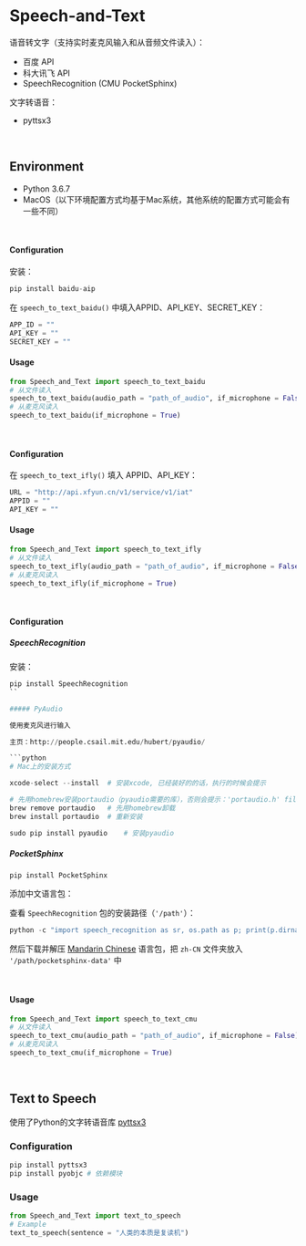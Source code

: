 # Speech-and-Text

语音转文字（支持实时麦克风输入和从音频文件读入）：

- 百度 API
- 科大讯飞 API
- SpeechRecognition (CMU PocketSphinx)

文字转语音：

- pyttsx3

&nbsp;

## Environment

- Python 3.6.7
- MacOS（以下环境配置方式均基于Mac系统，其他系统的配置方式可能会有一些不同）

&nbsp;

#### Configuration

安装：

```python
pip install baidu-aip
```

在 `speech_to_text_baidu()` 中填入APPID、API_KEY、SECRET_KEY：

```python
APP_ID = ""
API_KEY = ""
SECRET_KEY = ""
```

#### Usage

```python
from Speech_and_Text import speech_to_text_baidu
# 从文件读入
speech_to_text_baidu(audio_path = "path_of_audio", if_microphone = False)
# 从麦克风读入
speech_to_text_baidu(if_microphone = True)
```



&nbsp;

#### Configuration

在 `speech_to_text_ifly()` 填入 APPID、API_KEY：

```python
URL = "http://api.xfyun.cn/v1/service/v1/iat"
APPID = ""
API_KEY = ""
```

#### Usage

```python
from Speech_and_Text import speech_to_text_ifly
# 从文件读入
speech_to_text_ifly(audio_path = "path_of_audio", if_microphone = False)
# 从麦克风读入
speech_to_text_ifly(if_microphone = True)
```



&nbsp;


#### Configuration

##### SpeechRecognition

安装：

```python
pip install SpeechRecognition
``

##### PyAudio

使用麦克风进行输入

主页：http://people.csail.mit.edu/hubert/pyaudio/

```python
# Mac上的安装方式

xcode-select --install	# 安装xcode, 已经装好的的话，执行的时候会提示

# 先用homebrew安装portaudio（pyaudio需要的库），否则会提示：'portaudio.h' file not found
brew remove portaudio	# 先用homebrew卸载
brew install portaudio	# 重新安装

sudo pip install pyaudio	# 安装pyaudio
```

##### PocketSphinx

```
pip install PocketSphinx
```



添加中文语言包：

查看 `SpeechRecognition` 包的安装路径（`'/path'`）：

```python
python -c "import speech_recognition as sr, os.path as p; print(p.dirname(sr.__file__))"
```

然后下载并解压 [Mandarin Chinese](https://drive.google.com/open?id=0Bw_EqP-hnaFNSWdqdm5maWZtTGc) 语言包，把 `zh-CN` 文件夹放入 `'/path/pocketsphinx-data'` 中

&nbsp;

#### Usage

```python
from Speech_and_Text import speech_to_text_cmu
# 从文件读入
speech_to_text_cmu(audio_path = "path_of_audio", if_microphone = False)
# 从麦克风读入
speech_to_text_cmu(if_microphone = True)
```



&nbsp;

## Text to Speech

使用了Python的文字转语音库 [pyttsx3](https://pypi.org/project/pyttsx3/)


### Configuration

```python
pip install pyttsx3
pip install pyobjc # 依赖模块
```



### Usage

```python
from Speech_and_Text import text_to_speech
# Example
text_to_speech(sentence = "人类的本质是复读机")
```
